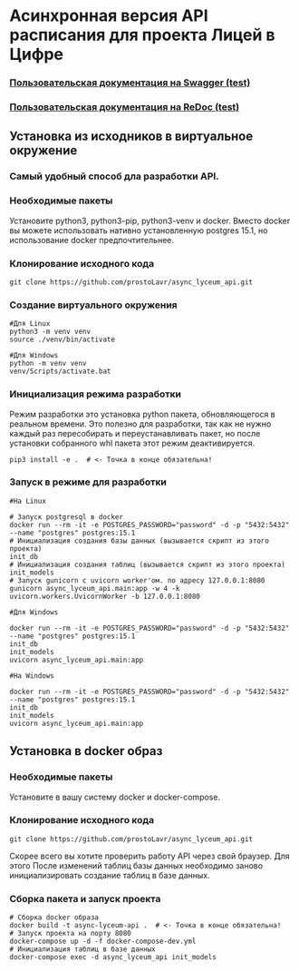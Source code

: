 # Асинхронная версия API расписания для проекта Лицей в Цифре
### [Пользовательская документация на Swagger (test)](https://dev.lava-land.ru/api/docs)
### [Пользовательская документация на ReDoc (test)](https://dev.lava-land.ru/api/redoc)

## Установка из исходников в виртуальное окружение
### Самый удобный способ дла разработки API.
### Необходимые пакеты
Установите python3, python3-pip, python3-venv и docker. 
Вместо docker вы можете использовать нативно установленную postgres 15.1, 
но использование docker предпочтительнее.

### Клонирование исходного кода
```shell
git clone https://github.com/prostoLavr/async_lyceum_api.git
```
### Создание виртуального окружения
```shell
#Для Linux
python3 -m venv venv
source ./venv/bin/activate
```
```shell
#Для Windows
python -m venv venv
venv/Scripts/activate.bat
```
### Инициализация режима разработки
Режим разработки это установка python пакета, 
обновляющегося в реальном времени. Это полезно для разработки, так как
не нужно каждый раз пересобирать и переустанавливать пакет, но после
установки собранного whl пакета этот режим деактивируется. 
```shell
pip3 install -e .  # <- Точка в конце обязательна!
```

### Запуск в режиме для разработки
```shell
#На Linux

# Запуск postgresql в docker
docker run --rm -it -e POSTGRES_PASSWORD="password" -d -p "5432:5432" --name "postgres" postgres:15.1
# Инициализация создания базы данных (вызывается скрипт из этого проекта)
init_db
# Инициализация создания таблиц (вызывается скрипт из этого проекта)
init_models
# Запуск gunicorn с uvicorn worker'ом. по адресу 127.0.0.1:8080
gunicorn async_lyceum_api.main:app -w 4 -k uvicorn.workers.UvicornWorker -b 127.0.0.1:8080 
```
```shell
#Для Windows

docker run --rm -it -e POSTGRES_PASSWORD="password" -d -p "5432:5432" --name "postgres" postgres:15.1
init_db
init_models
uvicorn async_lyceum_api.main:app
```
```shell
#На Windows

docker run --rm -it -e POSTGRES_PASSWORD="password" -d -p "5432:5432" --name "postgres" postgres:15.1
init_db
init_models
uvicorn async_lyceum_api.main:app
```

## Установка в docker образ

### Необходимые пакеты
Установите в вашу систему docker и docker-compose.

### Клонирование исходного кода
```shell
git clone https://github.com/prostoLavr/async_lyceum_api.git
```
Скорее всего вы хотите проверить работу API через свой браузер. Для этого 
После изменений таблиц базы данных необходимо заново инициализировать создание
таблиц в базе данных.
### Сборка пакета и запуск проекта
```shell
# Сборка docker образа
docker build -t async-lyceum-api .  # <- Точка в конце обязательна!
# Запуск проекта на порту 8080
docker-compose up -d -f docker-compose-dev.yml
# Инициализация таблиц в базе данных
docker-compose exec -d async_lyceum_api init_models
```
